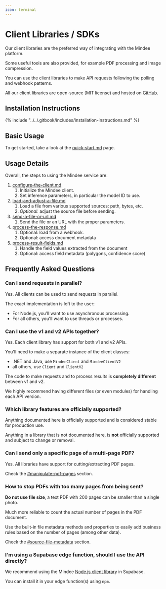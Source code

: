 ```yaml
---
icon: terminal
---
```


# Client Libraries / SDKs

Our client libraries are the preferred way of integrating with the Mindee platform.

Some useful tools are also provided, for example PDF processing and image compression.

You can use the client libraries to make API requests following the polling and webhook patterns.

All our client libraries are open-source (MIT license) and hosted on [GitHub](https://github.com/mindee).

## Installation Instructions

{% include "../../.gitbook/includes/installation-instructions.md" %}

## Basic Usage

To get started, take a look at the [quick-start.md](quick-start.md "mention")  page.

## Usage Details

Overall, the steps to using the Mindee service are:

1. [configure-the-client.md](configure-the-client.md "mention")
   1. Initialize the Mindee client.
   2. Set inference parameters, in particular the model ID to use.
2. [load-and-adjust-a-file.md](load-and-adjust-a-file.md "mention")
   1. Load a file from various supported sources: path, bytes, etc.
   2. _Optional_: adjust the source file before sending.
3. [send-a-file-or-url.md](send-a-file-or-url.md "mention")
   1. Send the file or an URL with the proper parameters.
4. [process-the-response.md](process-the-response.md "mention")
   1. Optional: load from a webhook.
   2. Optional: access document metadata
5. [process-result-fields.md](process-result-fields.md "mention")
   1. Handle the field values extracted from the document
   2. Optional: access field metadata (polygons, confidence score)

## Frequently Asked Questions

### Can I send requests in parallel?

Yes. All clients can be used to send requests in parallel.

The exact implementation is left to the user:

* For Node.js, you'll want to use asynchronous processing.
* For all others, you'll want to use threads or processes.

### Can I use the v1 and v2 APIs together?

Yes. Each client library has support for both v1 and v2 APIs.

You'll need to make a separate instance of the client classes:

* .NET and Java, use `MindeeClient` and `MindeeClientV2`
* all others, use `Client` and `ClientV2`

The code to make requests and to process results is **completely different** between v1 and v2.

We highly recommend having different files (or even modules) for handling each API version.

### Which library features are officially supported?

Anything documented here is officially supported and is considered stable for production use.

Anything in a library that is not documented here, is **not** officially supported and subject to change or removal.

### Can I send only a specific page of a multi-page PDF?

Yes. All libraries have support for cutting/extracting PDF pages.

Check the [#manipulate-pdf-pages](load-and-adjust-a-file.md#manipulate-pdf-pages "mention") section.

### How to stop PDFs with too many pages from being sent?

**Do not use file size**, a text PDF with 200 pages can be smaller than a single photo.

Much more reliable to count the actual number of pages in the PDF document.

Use the built-in file metadata methods and properties to easily add business rules based on the number of pages (among other data).

Check the [#source-file-metadata](load-and-adjust-a-file.md#source-file-metadata "mention") section.

### I'm using a Supabase edge function, should I use the API directly?

We recommend using the Mindee [Node.js client library](https://github.com/mindee/mindee-api-nodejs) in Supabase.

You can install it in your edge function(s) using `npm`.
